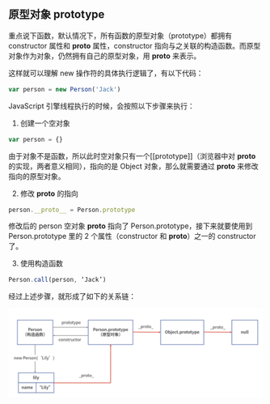 ## 原型对象 prototype

重点说下函数，默认情况下，所有函数的原型对象（prototype）都拥有 constructor 属性和 __proto__ 属性，constructor 指向与之关联的构造函数。而原型对象作为对象，仍然拥有自己的原型对象，用 __proto__ 来表示。

这样就可以理解 new 操作符的具体执行逻辑了，有以下代码：

```js
var person = new Person('Jack')
```

JavaScript 引擎线程执行的时候，会按照以下步骤来执行：

1. 创建一个空对象

```js
var person = {}
```

由于对象不是函数，所以此时空对象只有一个[[prototype]]（浏览器中对 __proto__ 的实现，两者意义相同），指向的是 Object 对象，那么就需要通过 __proto__ 来修改指向的原型对象。

2. 修改 __proto__ 的指向

```js
person.__proto__ = Person.prototype
```

修改后的 person 空对象 __proto__ 指向了 Person.prototype，接下来就要使用到 Person.prototype 里的 2 个属性（constructor 和 __proto__）之一的 constructor 了。

3. 使用构造函数

```js
Person.call(person, ‘Jack’)
```

经过上述步骤，就形成了如下的关系链：

<img src="./images/原型关系.png" width="600" />
